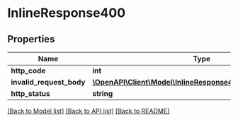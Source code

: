 # InlineResponse400

## Properties
Name | Type | Description | Notes
------------ | ------------- | ------------- | -------------
**http_code** | **int** |  | [optional] 
**invalid_request_body** | [**\OpenAPI\Client\Model\InlineResponse400InvalidRequestBody**](InlineResponse400InvalidRequestBody.md) |  | [optional] 
**http_status** | **string** |  | [optional] 

[[Back to Model list]](../README.md#documentation-for-models) [[Back to API list]](../README.md#documentation-for-api-endpoints) [[Back to README]](../README.md)


